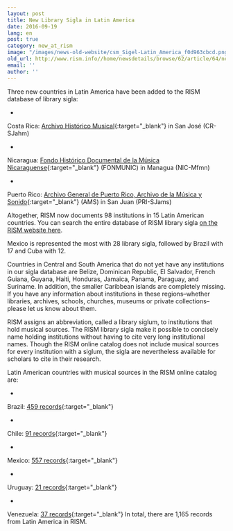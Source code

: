 ```yaml
---
layout: post
title: New Library Sigla in Latin America
date: 2016-09-19
lang: en
post: true
category: new_at_rism
image: "/images/news-old-website/csm_Sigel-Latin_America_f0d963cbcd.png"
old_url: http://www.rism.info//home/newsdetails/browse/62/article/64/new-library-sigla-in-latin-america.html
email: ''
author: ''
---
```


Three new countries in Latin America have been added to the RISM database of library sigla:

-

Costa Rica: [Archivo Histórico Musical](http://archivomusical.ucr.ac.cr/){:target="_blank"} in San José (CR-SJahm)

-

Nicaragua: [Fondo Histórico Documental de la Música Nicaraguense](http://ihnca.edu.ni/){:target="_blank"} (FONMUNIC) in Managua (NIC-Mfmn)

-

Puerto Rico: [Archivo General de Puerto Rico, Archivo de la Música y Sonido](http://www.icp.gobierno.pr/programas/archivo-general-de-puerto-rico){:target="_blank"} (AMS) in San Juan (PRI-SJams)


Altogether, RISM now documents 98 institutions in 15 Latin American countries. You can search the entire database of RISM library sigla [on the RISM website here](/community/sigla.html).

Mexico is represented the most with 28 library sigla, followed by Brazil with 17 and Cuba with 12.

Countries in Central and South America that do not yet have any institutions in our sigla database are Belize, Dominican Republic, El Salvador, French Guiana, Guyana, Haiti, Honduras, Jamaica, Panama, Paraguay, and Suriname. In addition, the smaller Caribbean islands are completely missing. If you have any information about institutions in these regions–whether libraries, archives, schools, churches, museums or private collections–please let us know about them.

RISM assigns an abbreviation, called a library siglum, to institutions that hold musical sources. The RISM library sigla make it possible to concisely name holding institutions without having to cite very long institutional names. Though the RISM online catalog does not include musical sources for every institution with a siglum, the sigla are nevertheless available for scholars to cite in their research.

Latin American countries with musical sources in the RISM online catalog are:

-

Brazil: [459 records](https://opac.rism.info/search?View=rism&siglum=BR-*){:target="_blank"}

-

Chile: [91 records](https://opac.rism.info/search?View=rism&siglum=RCH-*){:target="_blank"}

-

Mexico: [557 records](https://opac.rism.info/search?View=rism&siglum=MEX-*){:target="_blank"}

-

Uruguay: [21 records](https://opac.rism.info/search?View=rism&siglum=ROU-*){:target="_blank"}

-

Venezuela: [37 records](https://opac.rism.info/search?View=rism&siglum=VE-*){:target="_blank"}
In total, there are 1,165 records from Latin America in RISM.


